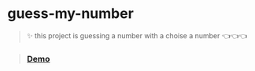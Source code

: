 # guess-my-number
>  ✨ this project is guessing a number with a choise a number 👈👈👈 
  
>  ### [Demo]( https://aboozarhoseini.github.io/simple-js-projects/guess_my_number/index.html)
